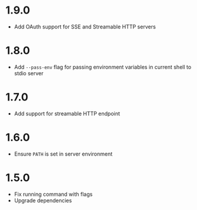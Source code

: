 # 1.9.0

- Add OAuth support for SSE and Streamable HTTP servers

# 1.8.0

- Add `--pass-env` flag for passing environment variables in current shell to stdio server

# 1.7.0

- Add support for streamable HTTP endpoint

# 1.6.0

- Ensure `PATH` is set in server environment

# 1.5.0

- Fix running command with flags
- Upgrade dependencies
